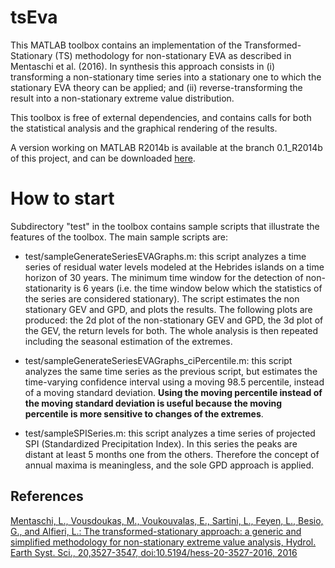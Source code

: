 # tsEva #

This MATLAB toolbox contains an implementation of the Transformed-Stationary (TS) methodology for non-stationary EVA as described in Mentaschi et al. (2016). In synthesis this approach consists in (i) transforming a non-stationary time series into a stationary one to which the stationary EVA theory can be applied; and (ii) reverse-transforming the result into a non-stationary extreme value distribution.

This toolbox is free of external dependencies, and contains calls for both the statistical analysis and the graphical rendering of the results.

A version working on MATLAB R2014b is available at the branch 0.1_R2014b of this project, and can be downloaded [here](https://github.com/menta78/tsEva/archive/0.1_R2014b.zip).


# How to start #

Subdirectory "test" in the toolbox contains sample scripts that illustrate the features of the toolbox. The main sample scripts are:

* test/sampleGenerateSeriesEVAGraphs.m: this script analyzes a time series of residual water levels modeled at the Hebrides islands on a time horizon of 30 years. 
The minimum time window for the detection of non-stationarity is 6 years (i.e. the time window below which the statistics of the series are considered stationary). 
The script estimates the non stationary GEV and GPD, and plots the results. The following plots are produced: the 2d plot of the non-stationary GEV and GPD, the 3d plot of the GEV, the return levels for both. The whole analysis is then repeated including the seasonal estimation of the extremes.

* test/sampleGenerateSeriesEVAGraphs_ciPercentile.m: this script analyzes the same time series as the previous script, but estimates the time-varying confidence interval using a moving 98.5 percentile, instead of a moving standard deviation.
**Using the moving percentile instead of the moving standard deviation is useful because the moving percentile is more sensitive to changes of the extremes**.

* test/sampleSPISeries.m: this script analyzes a time series of projected SPI (Standardized Precipitation Index).
In this series the peaks are distant at least 5 months one from the others. Therefore the concept of annual maxima is meaningless, and the sole GPD approach is applied.


## References ##
[Mentaschi, L., Vousdoukas, M., Voukouvalas, E., Sartini, L., Feyen, L., Besio, G., and Alfieri, L.: The transformed-stationary approach: a generic and simplified methodology for non-stationary extreme value analysis, Hydrol. Earth Syst. Sci., 20,3527-3547, doi:10.5194/hess-20-3527-2016, 2016](http://www.hydrol-earth-syst-sci.net/20/3527/2016/)
